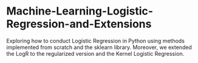 # Machine-Learning-Logistic-Regression-and-Extensions
Exploring how to conduct Logistic Regression in Python using methods implemented from scratch and the sklearn library. Moreover, we extended the LogR to the regularized version and the Kernel Logistic Regression. 
